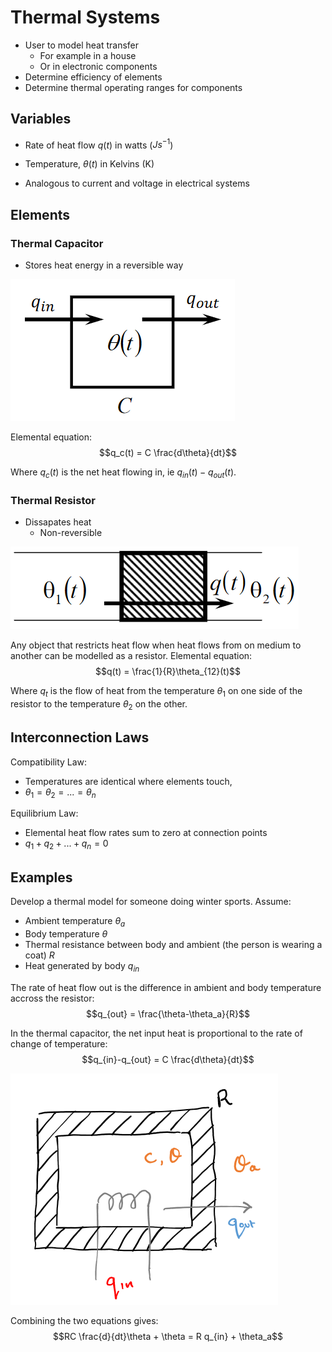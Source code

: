 # Thermal Systems

- User to model heat transfer
  - For example in a house 
  - Or in electronic components
- Determine efficiency of elements
- Determine thermal operating ranges for components

## Variables
- Rate of heat flow $q(t)$ in watts ($Js^{-1}$)
- Temperature, $\theta(t)$ in Kelvins (K)

- Analogous to current and voltage in electrical systems

## Elements

### Thermal Capacitor
- Stores heat energy in a reversible way

![](./img/thermal-capacitor.png)

Elemental equation:
$$q_c(t) = C \frac{d\theta}{dt}$$

Where $q_c(t)$ is the net heat flowing in, ie $q_{in}(t)-q_{out}(t)$.

### Thermal Resistor
- Dissapates heat 
  - Non-reversible 

![](./img/thermal-resistor.png)

Any object that restricts heat flow when heat flows from on medium to another can be modelled as a resistor. Elemental equation:
$$q(t) = \frac{1}{R}\theta_{12}(t)$$

Where $q_t$ is the flow of heat from the temperature $\theta_1$ on one side of the resistor to the temperature $\theta_2$ on the other.

## Interconnection Laws

Compatibility Law:
- Temperatures are identical where elements touch,
- $\theta_1 = \theta_2 = ... = \theta_n$

Equilibrium Law:
- Elemental heat flow rates sum to zero at connection points
- $q_1 + q_2 + ... + q_n = 0$

## Examples

Develop a thermal model for someone doing winter sports. Assume:
- Ambient temperature $\theta_a$
- Body temperature $\theta$
- Thermal resistance between body and ambient (the person is wearing a coat) $R$
- Heat generated by body $q_{in}$

The rate of heat flow out is the difference in ambient and body temperature accross the resistor: 
$$q_{out} = \frac{\theta-\theta_a}{R}$$

In the thermal capacitor, the net input heat is proportional to the rate of change of temperature:
$$q_{in}-q_{out} = C \frac{d\theta}{dt}$$

![](./img/thermal-ex.png)

Combining the two equations gives:
$$RC \frac{d}{dt}\theta + \theta = R q_{in} + \theta_a$$